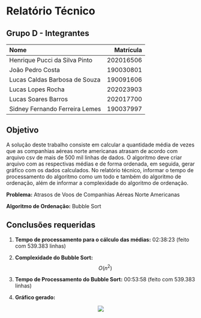 # **Relatório Técnico**
## **Grupo D - Integrantes**
| Nome | Matrícula |
| :--- | ---: |
| Henrique Pucci da Silva Pinto | 202016506 |
| João Pedro Costa | 190030801 |
| Lucas Caldas Barbosa de Souza | 190091606 |
| Lucas Lopes Rocha | 202023903 |
| Lucas Soares Barros | 202017700 |
| Sidney Fernando Ferreira Lemes | 190037997 |

## **Objetivo**
A solução deste trabalho consiste em calcular a quantidade média de vezes que as companhias aéreas norte americanas atrasam de acordo com arquivo csv de mais de 500 mil linhas de dados. O algoritmo deve criar arquivo com as respectivas médias e de forma ordenada, em seguida, gerar gráfico com os dados calculados. No relatório técnico, informar o tempo de processamento do algoritmo como um todo e também do algoritmo de ordenação, além de informar a complexidade do algoritmo de ordenação.

**Problema:** Atrasos de Voos de Companhias Aéreas Norte Americanas

**Algoritmo de Ordenação:** Bubble Sort 

## **Conclusões requeridas**
1. **Tempo de processamento para o cálculo das médias:** 02:38:23 (feito com 539.383 linhas) 

1. **Complexidade do Bubble Sort:**
$$O(n^2)$$
 
3. **Tempo de Processamento do Bubble Sort:** 00:53:58 (feito com 539.383 linhas) 

1. **Gráfico gerado:**

<div align="center"><img src="https://media.discordapp.net/attachments/1008137518346158253/1010707640072024064/unknown.png?width=786&height=430"></div>



